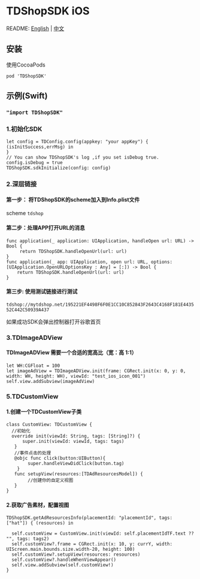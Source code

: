 # TDShopSDK iOS

README: [English](https://github.com/mobisummer/TDShopSDK/blob/master/README.md) | [中文](https://github.com/mobisummer/TDShopSDK/blob/master/README-zh.md)

## 安装
  
使用CocoaPods
  
`pod 'TDShopSDK'`
  
## 示例(Swift)
  
###  `"import TDShopSDK"`
  
### 1.初始化SDK
```
let config = TDConfig.config(appkey: "your appKey") { (isInitSuccess,errMsg) in
}
// You can show TDShopSDK's log ,if you set isDebug true.
config.isDebug = true
TDShopSDK.sdkInitialize(config: config)
```
  
### 2.深层链接
  
#### 第一步： 将TDShopSDK的scheme加入到Info.plist文件
  
scheme `tdshop`
  
#### 第二步：处理APP打开URL的消息
```
func application(_ application: UIApplication, handleOpen url: URL) -> Bool {
     return TDShopSDK.handleOpenUrl(url: url)
}
func application(_ app: UIApplication, open url: URL, options: [UIApplication.OpenURLOptionsKey : Any] = [:]) -> Bool {
    return TDShopSDK.handleOpenUrl(url: url)
}
```
#### 第三步: 使用测试链接进行测试
  
`tdshop://mytdshop.net/195221EF4498F6F0E1CC10C852843F2643C4168F181E443552C442C50939A437`
  
如果成功SDK会弹出控制器打开谷歌首页
  
### 3.TDImageADView 
#### TDImageADView 需要一个合适的宽高比（宽：高 1:1）
```
let WH:CGFloat = 100
let imageAdView = TDImageADView.init(frame: CGRect.init(x: 0, y: 0, width: WH, height: WH), viewId: "test_ios_icon_001")
self.view.addSubview(imageAdView)
```

### 5.TDCustomView 
#### 1.创建一个TDCustomView子类
```
class CustomView: TDCustomView {
  //初始化
  override init(viewId: String, tags: [String]?) {
      super.init(viewId: viewId, tags: tags)
   }
   //事件点击的处理
   @objc func click(button:UIButton){
        super.handleViewDidClick(button.tag)
    }
   func setupView(resources:[TDAdResourcesModel]) {
        //创建你的自定义视图   
   }
}
```
#### 2.获取广告素材，配置视图
```
TDShopSDK.getAdResourcesInfo(placementId: "placementId", tags: ["hat"]) { (resources) in
            
  self.customView = CustomView.init(viewId: self.placementIdTF.text ?? "", tags: tags2)
  self.customView?.frame = CGRect.init(x: 10, y: currY, width: UIScreen.main.bounds.size.width-20, height: 100)
  self.customView?.setupView(resources: resources)
  self.customView?.handleWhenViewAppear()
  self.view.addSubview(self.customView!)
}
```
